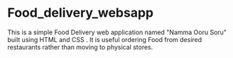 # Food_delivery_websapp
This is a simple Food Delivery web application named "Namma Ooru Soru" built using HTML and CSS . It is useful ordering Food from desired restaurants rather than moving to physical stores.
